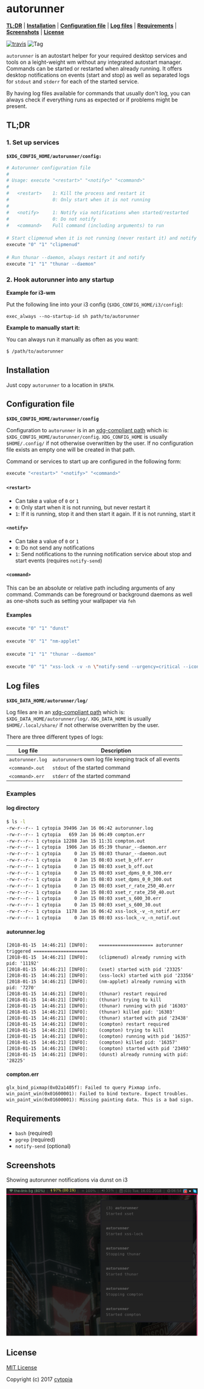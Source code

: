 # autorunner

**[TL;DR](#tldr)** |
**[Installation](#installation)** |
**[Configuration file](#configuration-file)** |
**[Log files](#log-files)** |
**[Requirements](#requirements)** |
**[Screenshots](#screenshots)** |
**[License](#license)**

[![travis](https://travis-ci.org/cytopia/autorunner.svg?branch=master)](https://travis-ci.org/cytopia/autorunner)
![Tag](https://img.shields.io/github/tag/cytopia/autorunner.svg)

`autorunner` is an autostart helper for your required desktop services and tools on a leight-weight wm without any integrated autostart manager. Commands can be started or restarted when already running. It offers desktop notifications on events (start and stop) as well as separated logs for `stdout` and `stderr` for each of the started service.

By having log files available for commands that usually don't log, you can always check if everything runs as expected or if problems might be present.

## TL;DR

### 1. Set up services

**`$XDG_CONFIG_HOME/autorunner/config:`**
```bash
# Autorunner configuration file
#
# Usage: execute "<restart>" "<notify>" "<command>"
#
#   <restart>    1: Kill the process and restart it
#                0: Only start when it is not running
#
#   <notify>     1: Notify via notifications when started/restarted
#                0: Do not notify
#   <command>    Full command (including arguments) to run

# Start clipmenud when it is not running (never restart it) and notify
execute "0" "1" "clipmenud"

# Run thunar --daemon, always restart it and notify
execute "1" "1" "thunar --daemon"
```

### 2. Hook autorunner into any startup

**Example for i3-wm**

Put the following line into your i3 config (`$XDG_CONFIG_HOME/i3/config`):
```
exec_always --no-startup-id sh path/to/autorunner
```

**Example to manually start it:**

You can always run it manually as often as you want:
```bash
$ /path/to/autorunner
```

## Installation

Just copy `autorunner` to a location in `$PATH`.


## Configuration file
**`$XDG_CONFIG_HOME/autorunner/config`**

Configuration to `autorunner` is in an [xdg-compliant path](https://specifications.freedesktop.org/basedir-spec/basedir-spec-latest.html) which is: `$XDG_CONFIG_HOME/autorunner/config`. `XDG_CONFIG_HOME` is usually `$HOME/.config/` if not otherwise overwritten by the user. If no configuration file exists an empty one will be created in that path.

Command or services to start up are configured in the following form:
```bash
execute "<restart>" "<notify>" "<command>"
```

#### `<restart>`
* Can take a value of `0` or `1`
* `0`: Only start when it is not running, but never restart it
* `1`: If it is running, stop it and then start it again. If it is not running, start it

#### `<notify>`
* Can take a value of `0` or `1`
* `0`: Do not send any notifications
* `1`: Send notifications to the running notification service about stop and start events (requires `notify-send`)

#### `<command>`
This can be an absolute or relative path including arguments of any command. Commands can be foreground or background daemons as well as one-shots such as setting your wallpaper via `feh`

#### Examples
```bash
execute "0" "1" "dunst"

execute "0" "1" "nm-applet"

execute "1" "1" "thunar --daemon"

execute "0" "1" "xss-lock -v -n \"notify-send --urgency=critical --icon=/usr/share/icons/Adwaita/48x48/actions/system-lock-screen.png -- 'Auto-lock in 30 sec.'\" -- /usr/local/bin/xlock"
```


## Log files
**`$XDG_DATA_HOME/autorunner/log/`**

Log files are in an [xdg-compliant path](https://specifications.freedesktop.org/basedir-spec/basedir-spec-latest.html) which is: `$XDG_DATA_HOME/autorunner/log/`. `XDG_DATA_HOME` is usually `$HOME/.local/share/` if not otherwise overwritten by the user.

There are three different types of logs:

| Log file | Description |
|----------|-------------|
| `autorunner.log` | `autorunner`s own log file keeping track of all events
| `<command>.out`  | `stdout` of the started command |
| `<command>.err`  | `stderr` of the started command |

### Examples

#### log directory
```bash
$ ls -l
-rw-r--r-- 1 cytopia 39496 Jan 16 06:42 autorunner.log
-rw-r--r-- 1 cytopia   659 Jan 16 06:49 compton.err
-rw-r--r-- 1 cytopia 12288 Jan 15 11:31 compton.out
-rw-r--r-- 1 cytopia  1906 Jan 16 05:39 thunar_--daemon.err
-rw-r--r-- 1 cytopia     0 Jan 15 08:03 thunar_--daemon.out
-rw-r--r-- 1 cytopia     0 Jan 15 08:03 xset_b_off.err
-rw-r--r-- 1 cytopia     0 Jan 15 08:03 xset_b_off.out
-rw-r--r-- 1 cytopia     0 Jan 15 08:03 xset_dpms_0_0_300.err
-rw-r--r-- 1 cytopia     0 Jan 15 08:03 xset_dpms_0_0_300.out
-rw-r--r-- 1 cytopia     0 Jan 15 08:03 xset_r_rate_250_40.err
-rw-r--r-- 1 cytopia     0 Jan 15 08:03 xset_r_rate_250_40.out
-rw-r--r-- 1 cytopia     0 Jan 15 08:03 xset_s_600_30.err
-rw-r--r-- 1 cytopia     0 Jan 15 08:03 xset_s_600_30.out
-rw-r--r-- 1 cytopia  1178 Jan 16 06:42 xss-lock_-v_-n_notif.err
-rw-r--r-- 1 cytopia     0 Jan 15 08:03 xss-lock_-v_-n_notif.out
```

#### autorunner.log
```
[2018-01-15  14:46:21] [INFO]:    ==================== autorunner triggered ====================
[2018-01-15  14:46:21] [INFO]:    (clipmenud) already running with pid: '11192'
[2018-01-15  14:46:21] [INFO]:    (xset) started with pid '23325'
[2018-01-15  14:46:21] [INFO]:    (xss-lock) started with pid '23356'
[2018-01-15  14:46:21] [INFO]:    (nm-applet) already running with pid: '7270'
[2018-01-15  14:46:21] [INFO]:    (thunar) restart required
[2018-01-15  14:46:21] [INFO]:    (thunar) trying to kill
[2018-01-15  14:46:21] [INFO]:    (thunar) running with pid '16303'
[2018-01-15  14:46:21] [INFO]:    (thunar) killed pid: '16303'
[2018-01-15  14:46:21] [INFO]:    (thunar) started with pid '23438'
[2018-01-15  14:46:21] [INFO]:    (compton) restart required
[2018-01-15  14:46:21] [INFO]:    (compton) trying to kill
[2018-01-15  14:46:21] [INFO]:    (compton) running with pid '16357'
[2018-01-15  14:46:21] [INFO]:    (compton) killed pid: '16357'
[2018-01-15  14:46:21] [INFO]:    (compton) started with pid '23493'
[2018-01-15  14:46:21] [INFO]:    (dunst) already running with pid: '28225'
```
#### compton.err
```
glx_bind_pixmap(0x02a1405f): Failed to query Pixmap info.
win_paint_win(0x01600001): Failed to bind texture. Expect troubles.
win_paint_win(0x01600001): Missing painting data. This is a bad sign.
```

## Requirements

* `bash` (required)
* `pgrep` (required)
* `notify-send` (optional)


## Screenshots

Showing autorunner notifications via dunst on i3

[![screenshot](screenshot.png)](screenshot.png)


## License

[MIT License](LICENSE.md)

Copyright (c) 2017 [cytopia](https://github.com/cytopia)
